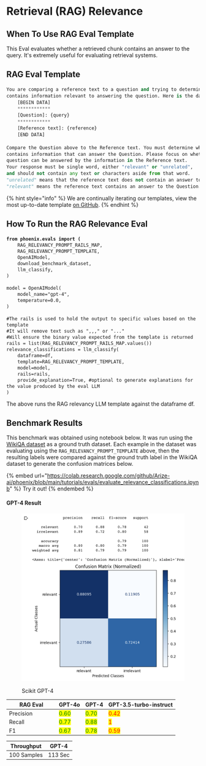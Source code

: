 # Retrieval (RAG) Relevance

## When To Use RAG Eval Template

This Eval evaluates whether a retrieved chunk contains an answer to the query. It's extremely useful for evaluating retrieval systems.

## RAG Eval Template

```python
You are comparing a reference text to a question and trying to determine if the reference text
contains information relevant to answering the question. Here is the data:
    [BEGIN DATA]
    ************
    [Question]: {query}
    ************
    [Reference text]: {reference}
    [END DATA]

Compare the Question above to the Reference text. You must determine whether the Reference text
contains information that can answer the Question. Please focus on whether the very specific
question can be answered by the information in the Reference text.
Your response must be single word, either "relevant" or "unrelated",
and should not contain any text or characters aside from that word.
"unrelated" means that the reference text does not contain an answer to the Question.
"relevant" means the reference text contains an answer to the Question.
```

{% hint style="info" %}
We are continually iterating our templates, view the most up-to-date template [on GitHub](https://github.com/Arize-ai/phoenix/blob/ecef5242d2f9bb39a2fdf5d96a2b1841191f7944/packages/phoenix-evals/src/phoenix/evals/default_templates.py#L12).
{% endhint %}

## How To Run the RAG Relevance Eval

<pre class="language-python"><code class="lang-python"><strong>from phoenix.evals import (
</strong>    RAG_RELEVANCY_PROMPT_RAILS_MAP,
    RAG_RELEVANCY_PROMPT_TEMPLATE,
    OpenAIModel,
    download_benchmark_dataset,
    llm_classify,
)

model = OpenAIModel(
    model_name="gpt-4",
    temperature=0.0,
)

#The rails is used to hold the output to specific values based on the template
#It will remove text such as ",,," or "..."
#Will ensure the binary value expected from the template is returned
rails = list(RAG_RELEVANCY_PROMPT_RAILS_MAP.values())
relevance_classifications = llm_classify(
    dataframe=df,
    template=RAG_RELEVANCY_PROMPT_TEMPLATE,
    model=model,
    rails=rails,
    provide_explanation=True, #optional to generate explanations for the value produced by the eval LLM
)
</code></pre>

The above runs the RAG relevancy LLM template against the dataframe df.

## Benchmark Results

This benchmark was obtained using notebook below. It was run using the [WikiQA dataset](https://storage.googleapis.com/arize-phoenix-assets/evals/binary-relevance-classification/wiki_qa-train.jsonl.zip) as a ground truth dataset. Each example in the dataset was evaluating using the `RAG_RELEVANCY_PROMPT_TEMPLATE` above, then the resulting labels were compared against the ground truth label in the WikiQA dataset to generate the confusion matrices below.

{% embed url="https://colab.research.google.com/github/Arize-ai/phoenix/blob/main/tutorials/evals/evaluate_relevance_classifications.ipynb" %}
Try it out!
{% endembed %}

#### GPT-4 Result

<figure><img src="../../../.gitbook/assets/Screenshot 2023-09-16 at 5.09.34 PM.png" alt=""><figcaption><p>Scikit GPT-4</p></figcaption></figure>

<table><thead><tr><th width="116">RAG Eval</th><th>GPT-4o</th><th>GPT-4</th><th data-hidden>GPT-3.5-turbo-instruct</th></tr></thead><tbody><tr><td>Precision</td><td><mark style="color:green;">0.60</mark></td><td><mark style="color:green;">0.70</mark></td><td><mark style="color:red;">0.42</mark></td></tr><tr><td>Recall</td><td><mark style="color:green;">0.77</mark></td><td><mark style="color:green;">0.88</mark></td><td><mark style="color:red;">1</mark></td></tr><tr><td>F1</td><td><mark style="color:green;">0.67</mark></td><td><mark style="color:green;">0.78</mark></td><td><mark style="color:red;">0.59</mark></td></tr></tbody></table>

| Throughput  | GPT-4   |
| ----------- | ------- |
| 100 Samples | 113 Sec |
